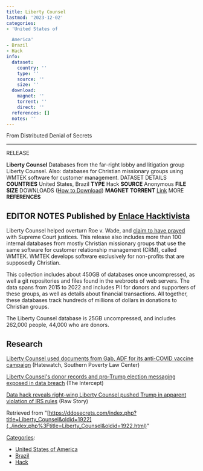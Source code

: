 ```yaml
---
title: Liberty Counsel
lastmod: '2023-12-02'
categories:
- 'United States of

  America'
- Brazil
- Hack
info:
  dataset:
    country: ''
    type: ''
    source: ''
    size: ''
  download:
    magnet: ''
    torrent: ''
    direct: ''
  references: []
  notes: ''
---
```




From Distributed Denial of Secrets

---
RELEASE

**Liberty Counsel**
Databases from the far-right lobby and litigation group Liberty Counsel. Also: databases for Christian missionary groups using WMTEK software for customer management.
DATASET DETAILS
**COUNTRIES** United States, Brazil
**TYPE** Hack
**SOURCE** Anonymous
**FILE SIZE**
DOWNLOADS ([How to Download](Torrents.html "Torrents"))
**MAGNET**
**TORRENT** [Link](https://enlacehacktivista.org/libertycounsel.torrent)
MORE
**REFERENCES**

**EDITOR NOTES**
Published by [Enlace Hacktivista](https://enlacehacktivista.org/)
---

Liberty Counsel helped overturn Roe v. Wade, and [claim to have
prayed](https://www.rollingstone.com/politics/politics-features/roe-supreme-court-justices-1378046/) with Supreme Court justices. This release also
includes more than 100 internal databases from mostly Christian
missionary groups that use the same software for customer relationship
management (CRM), called WMTEK. WMTEK develops software exclusively for
non-profits that are supposedly Christian.

This collection includes about 450GB of databases once uncompressed, as
well a git repositories and files found in the webroots of web servers.
The data spans from 2015 to 2022 and includes PII for donors and
supporters of these groups, as well as details about financial
transactions. All together, these databases track hundreds of millions
of dollars in donations to Christian groups.

The Liberty Counsel database is 25GB uncompressed, and includes 262,000
people, 44,000 who are donors.

## Research

[Liberty Counsel used documents from Gab, ADF for its anti-COVID vaccine
campaign](https://www.splcenter.org/hatewatch/2022/11/01/liberty-counsel-used-documents-gab-adf-its-anti-covid-vaccine-campaign) (Hatewatch, Southern Poverty Law Center)

[Liberty Counsel's donor records and pro-Trump election messaging
exposed in data
breach](https://theintercept.com/2022/08/25/liberty-counsel-data-breach/) (The Intercept)

[Data hack reveals right-wing Liberty Counsel pushed Trump in apparent
violation of IRS
rules](https://www.rawstory.com/liberty-counsel-trump/) (Raw Story)

Retrieved from
"[https://ddosecrets.com/index.php?title=Liberty_Counsel&oldid=1922](../index.php%3Ftitle=Liberty_Counsel&oldid=1922.html)"

[Categories](./Special:Categories.html "Special:Categories"):

- [United States of
America](./Category:United_States_of_America.html "Category:United States of America")
- [Brazil](./Category:Brazil.html "Category:Brazil")
- [Hack](./Category:Hack.html "Category:Hack")
